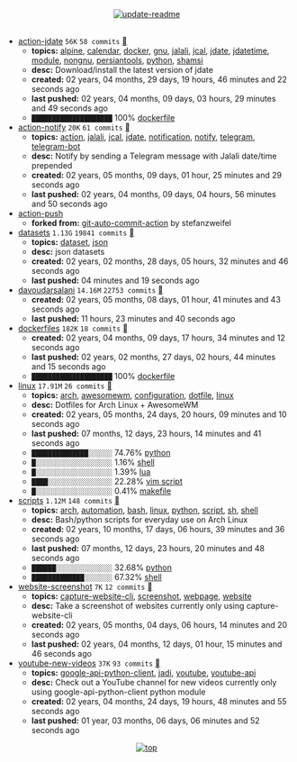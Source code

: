 <div align="center">
<a href="https://github.com/davoudarsalani/davoudarsalani/actions/workflows/update-readme.yml">
<img alt="update-readme" src="https://github.com/davoudarsalani/davoudarsalani/actions/workflows/update-readme.yml/badge.svg">
</a>
</div>
<div align="center">
</div>
<br>

* [action-jdate](https://github.com/davoudarsalani/action-jdate) `56K` `58 commits` [](https://api.github.com/repos/davoudarsalani/action-jdate/zipball)
	+ __topics:__ [alpine](https://github.com/topics/alpine), [calendar](https://github.com/topics/calendar), [docker](https://github.com/topics/docker), [gnu](https://github.com/topics/gnu), [jalali](https://github.com/topics/jalali), [jcal](https://github.com/topics/jcal), [jdate](https://github.com/topics/jdate), [jdatetime](https://github.com/topics/jdatetime), [module](https://github.com/topics/module), [nongnu](https://github.com/topics/nongnu), [persiantools](https://github.com/topics/persiantools), [python](https://github.com/topics/python), [shamsi](https://github.com/topics/shamsi)
	+ __desc:__ Download/install the latest version of jdate
	+ __created:__ 02 years, 04 months, 29 days, 19 hours, 46 minutes and 22 seconds ago
	+ __last pushed:__ 02 years, 04 months, 09 days, 03 hours, 29 minutes and 49 seconds ago
	+ `████████████████████`  100% [dockerfile](https://github.com/topics/dockerfile)
* [action-notify](https://github.com/davoudarsalani/action-notify) `20K` `61 commits` [](https://api.github.com/repos/davoudarsalani/action-notify/zipball)
	+ __topics:__ [action](https://github.com/topics/action), [jalali](https://github.com/topics/jalali), [jcal](https://github.com/topics/jcal), [jdate](https://github.com/topics/jdate), [notification](https://github.com/topics/notification), [notify](https://github.com/topics/notify), [telegram](https://github.com/topics/telegram), [telegram-bot](https://github.com/topics/telegram-bot)
	+ __desc:__ Notify by sending a Telegram message with Jalali date/time prepended
	+ __created:__ 02 years, 05 months, 09 days, 01 hour, 25 minutes and 29 seconds ago
	+ __last pushed:__ 02 years, 04 months, 09 days, 04 hours, 56 minutes and 50 seconds ago
* [action-push](https://github.com/davoudarsalani/action-push)
	+ __forked from:__ [git-auto-commit-action](https://github.com/stefanzweifel/git-auto-commit-action) by stefanzweifel
* [datasets](https://github.com/davoudarsalani/datasets) `1.13G` `19841 commits` [](https://api.github.com/repos/davoudarsalani/datasets/zipball)
	+ __topics:__ [dataset](https://github.com/topics/dataset), [json](https://github.com/topics/json)
	+ __desc:__ json datasets
	+ __created:__ 02 years, 02 months, 28 days, 05 hours, 32 minutes and 46 seconds ago
	+ __last pushed:__ 04 minutes and 19 seconds ago
* [davoudarsalani](https://github.com/davoudarsalani/davoudarsalani) `14.16M` `22753 commits` [](https://api.github.com/repos/davoudarsalani/davoudarsalani/zipball)
	+ __created:__ 02 years, 05 months, 08 days, 01 hour, 41 minutes and 43 seconds ago
	+ __last pushed:__ 11 hours, 23 minutes and 40 seconds ago
* [dockerfiles](https://github.com/davoudarsalani/dockerfiles) `182K` `18 commits` [](https://api.github.com/repos/davoudarsalani/dockerfiles/zipball)
	+ __created:__ 02 years, 04 months, 09 days, 17 hours, 34 minutes and 12 seconds ago
	+ __last pushed:__ 02 years, 02 months, 27 days, 02 hours, 44 minutes and 15 seconds ago
	+ `████████████████████`  100% [dockerfile](https://github.com/topics/dockerfile)
* [linux](https://github.com/davoudarsalani/linux) `17.91M` `26 commits` [](https://api.github.com/repos/davoudarsalani/linux/zipball)
	+ __topics:__ [arch](https://github.com/topics/arch), [awesomewm](https://github.com/topics/awesomewm), [configuration](https://github.com/topics/configuration), [dotfile](https://github.com/topics/dotfile), [linux](https://github.com/topics/linux)
	+ __desc:__ Dotfiles for Arch Linux + AwesomeWM
	+ __created:__ 02 years, 05 months, 24 days, 20 hours, 09 minutes and 10 seconds ago
	+ __last pushed:__ 07 months, 12 days, 23 hours, 14 minutes and 41 seconds ago
	+ `██████████████░░░░░░`  74.76% [python](https://github.com/topics/python)
	+ `█░░░░░░░░░░░░░░░░░░░`  1.16% [shell](https://github.com/topics/shell)
	+ `█░░░░░░░░░░░░░░░░░░░`  1.39% [lua](https://github.com/topics/lua)
	+ `████░░░░░░░░░░░░░░░░`  22.28% [vim script](https://github.com/topics/vim%20script)
	+ `█░░░░░░░░░░░░░░░░░░░`  0.41% [makefile](https://github.com/topics/makefile)
* [scripts](https://github.com/davoudarsalani/scripts) `1.12M` `148 commits` [](https://api.github.com/repos/davoudarsalani/scripts/zipball)
	+ __topics:__ [arch](https://github.com/topics/arch), [automation](https://github.com/topics/automation), [bash](https://github.com/topics/bash), [linux](https://github.com/topics/linux), [python](https://github.com/topics/python), [script](https://github.com/topics/script), [sh](https://github.com/topics/sh), [shell](https://github.com/topics/shell)
	+ __desc:__ Bash/python scripts for everyday use on Arch Linux
	+ __created:__ 02 years, 10 months, 17 days, 06 hours, 39 minutes and 36 seconds ago
	+ __last pushed:__ 07 months, 12 days, 23 hours, 20 minutes and 48 seconds ago
	+ `██████░░░░░░░░░░░░░░`  32.68% [python](https://github.com/topics/python)
	+ `█████████████░░░░░░░`  67.32% [shell](https://github.com/topics/shell)
* [website-screenshot](https://github.com/davoudarsalani/website-screenshot) `7K` `12 commits` [](https://api.github.com/repos/davoudarsalani/website-screenshot/zipball)
	+ __topics:__ [capture-website-cli](https://github.com/topics/capture-website-cli), [screenshot](https://github.com/topics/screenshot), [webpage](https://github.com/topics/webpage), [website](https://github.com/topics/website)
	+ __desc:__ Take a screenshot of websites currently only using capture-website-cli
	+ __created:__ 02 years, 05 months, 04 days, 06 hours, 14 minutes and 20 seconds ago
	+ __last pushed:__ 02 years, 04 months, 12 days, 01 hour, 15 minutes and 46 seconds ago
* [youtube-new-videos](https://github.com/davoudarsalani/youtube-new-videos) `37K` `93 commits` [](https://api.github.com/repos/davoudarsalani/youtube-new-videos/zipball)
	+ __topics:__ [google-api-python-client](https://github.com/topics/google-api-python-client), [jadi](https://github.com/topics/jadi), [youtube](https://github.com/topics/youtube), [youtube-api](https://github.com/topics/youtube-api)
	+ __desc:__ Check out a YouTube channel for new videos currently only using google-api-python-client python module
	+ __created:__ 02 years, 04 months, 24 days, 19 hours, 48 minutes and 55 seconds ago
	+ __last pushed:__ 01 year, 03 months, 06 days, 06 minutes and 52 seconds ago
<div align="center">
<a href='https://github.com/davoudarsalani/davoudarsalani#readme'>
<img alt='top' src='https://img.shields.io/badge/TOP-grey'>
</a>
</div>
